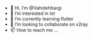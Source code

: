 - 👋 Hi, I’m @Vahidehbargi
- 👀 I’m interested in Iot
- 🌱 I’m currently learning flutter
- 💞️ I’m looking to collaborate on v2ray
- 📫 How to reach me ...

<!---
Vahidehbargi/Vahidehbargi is a ✨ special ✨ repository because its `README.md` (this file) appears on your GitHub profile.
You can click the Preview link to take a look at your changes.
--->

